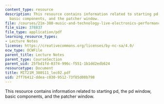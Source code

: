 ```yaml
---
content_type: resource
description: This resource contains information related to starting pd, the pd window,
  basic components, and the patcher window.
file: /courses/21m-380-music-and-technology-live-electronics-performance-practices-spring-2011/2ff76412ddeac030951273f85d08b798_MIT21M_380S11_lec02.pdf
file_size: 378837
file_type: application/pdf
learning_resource_types:
- Lecture Notes
license: https://creativecommons.org/licenses/by-nc-sa/4.0/
ocw_type: OCWFile
parent_title: Lecture Notes
parent_type: CourseSection
parent_uid: 25fbd1fd-0374-996c-f551-1b1dd2edb624
resourcetype: Document
title: MIT21M_380S11_lec02.pdf
uid: 2ff76412-ddea-c030-9512-73f85d08b798
---
```

This resource contains information related to starting pd, the pd window, basic components, and the patcher window.